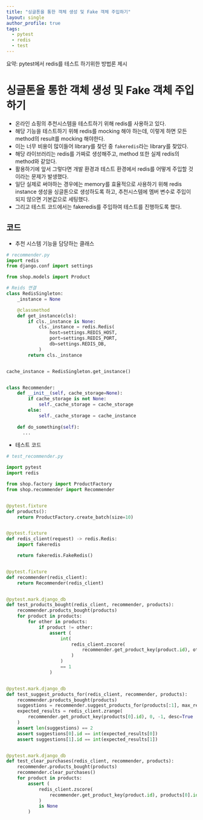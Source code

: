 ```yaml
---
title: "싱글톤을 통한 객체 생성 및 Fake 객체 주입하기"
layout: single
author_profile: true
tags:
  - pytest
  - redis
  - test
---
```

요약: pytest에서 redis를 테스트 하기위한 방법론 제시

# 싱글톤을 통한 객체 생성 및 Fake 객체 주입하기
- 온라인 쇼핑의 추천시스템을 테스트하기 위해 redis를 사용하고 있다.
- 해당 기능을 테스트하기 위해 redis를 mocking 해야 하는데, 이렇게 하면 모든 method의 result를 mocking 해야한다.
- 이는 너무 비용이 많이들어 library를 찾던 중 `fakeredis`라는 library를 찾았다.
- 해당 라이브러리는 redis를 가짜로 생성해주고, method 또한 실제 redis의 method와 같았다.
- 활용하기에 앞서 그렇다면 개발 환경과 테스트 환경에서 redis를 어떻게 주입할 것이라는 문제가 발생했다.
- 일단 실제로 써야하는 경우에는 memory를 효율적으로 사용하기 위해 redis instance 생성을 싱글톤으로 생성하도록 하고, 추천시스템에 멤버 변수로 주입이 되지 않으면 기본값으로 세팅했다.
- 그리고 테스트 코드에서는 fakeredis를 주입하여 테스트를 진행하도록 했다.

## 코드
- 추천 시스템 기능을 담당하는 클래스
```python
# recommender.py
import redis
from django.conf import settings

from shop.models import Product

# Reids 연결
class RedisSingleton:
    _instance = None

    @classmethod
    def get_instance(cls):
        if cls._instance is None:
            cls._instance = redis.Redis(
                host=settings.REDIS_HOST,
                port=settings.REDIS_PORT,
                db=settings.REDIS_DB,
            )
        return cls._instance


cache_instance = RedisSingleton.get_instance()


class Recommender:
    def __init__(self, cache_storage=None):
        if cache_storage is not None:
            self._cache_storage = cache_storage
        else:
            self._cache_storage = cache_instance
      
    def do_something(self):
      ...

```


- 테스트 코드
```python
# test_recommender.py

import pytest
import redis

from shop.factory import ProductFactory
from shop.recommender import Recommender


@pytest.fixture
def products():
    return ProductFactory.create_batch(size=10)


@pytest.fixture
def redis_client(request) -> redis.Redis:
    import fakeredis

    return fakeredis.FakeRedis()


@pytest.fixture
def recommender(redis_client):
    return Recommender(redis_client)


@pytest.mark.django_db
def test_products_bought(redis_client, recommender, products):
    recommender.products_bought(products)
    for product in products:
        for other in products:
            if product != other:
                assert (
                    int(
                        redis_client.zscore(
                            recommender.get_product_key(product.id), other.id
                        )
                    )
                    == 1
                )


@pytest.mark.django_db
def test_suggest_products_for(redis_client, recommender, products):
    recommender.products_bought(products)
    suggestions = recommender.suggest_products_for(products[:1], max_results=2)
    expected_results = redis_client.zrange(
        recommender.get_product_key(products[0].id), 0, -1, desc=True
    )
    assert len(suggestions) == 2
    assert suggestions[0].id == int(expected_results[0])
    assert suggestions[1].id == int(expected_results[1])


@pytest.mark.django_db
def test_clear_purchases(redis_client, recommender, products):
    recommender.products_bought(products)
    recommender.clear_purchases()
    for product in products:
        assert (
            redis_client.zscore(
                recommender.get_product_key(product.id), products[0].id
            )
            is None
        )

```